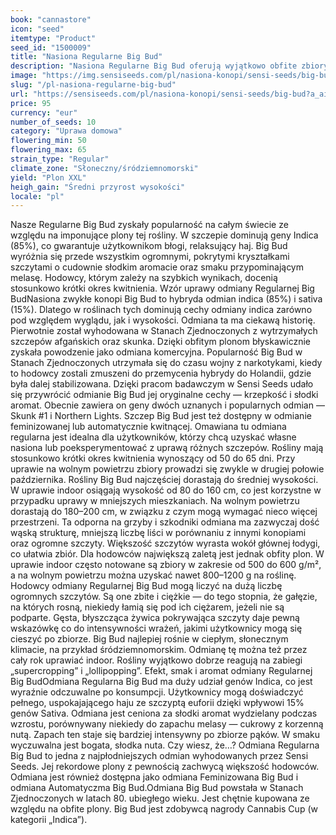 ```yaml
---
book: "cannastore"
icon: "seed"
itemtype: "Product"
seed_id: "1500009"
title: "Nasiona Regularne Big Bud"
description: "Nasiona Regularne Big Bud oferują wyjątkowo obfite zbiory. Dominacja genów Indica (85%) daje silny efekt odprężający. Słodki, korzenny aromat."
image: "https://img.sensiseeds.com/pl/nasiona-konopi/sensi-seeds/big-bud-image.png"
slug: "/pl-nasiona-regularne-big-bud"
url: "https://sensiseeds.com/pl/nasiona-konopi/sensi-seeds/big-bud?a_aid=cannastore"
price: 95
currency: "eur"
number_of_seeds: 10
category: "Uprawa domowa"
flowering_min: 50
flowering_max: 65
strain_type: "Regular"
climate_zone: "Słoneczny/śródziemnomorski"
yield: "Plon XXL"
heigh_gain: "Średni przyrost wysokości"
locale: "pl"
---
```

Nasze Regularne Big Bud zyskały popularność na całym świecie ze względu na imponujące plony tej rośliny. W szczepie dominują geny Indica (85%), co gwarantuje użytkownikom błogi, relaksujący haj. Big Bud wyróżnia się przede wszystkim ogromnymi, pokrytymi kryształkami szczytami o cudownie słodkim aromacie oraz smaku przypominającym melasę. Hodowcy, którym zależy na szybkich wynikach, docenią stosunkowo krótki okres kwitnienia. Wzór uprawy odmiany Regularnej Big BudNasiona zwykłe konopi Big Bud to hybryda odmian indica (85%) i sativa (15%). Dlatego w roślinach tych dominują cechy odmiany indica zarówno pod względem wyglądu, jak i wysokości. Odmiana ta ma ciekawą historię. Pierwotnie został wyhodowana w Stanach Zjednoczonych z wytrzymałych szczepów afgańskich oraz skunka. Dzięki obfitym plonom błyskawicznie zyskała powodzenie jako odmiana komercyjna. Popularność Big Bud w Stanach Zjednoczonych utrzymała się do czasu wojny z narkotykami, kiedy to hodowcy zostali zmuszeni do przemycenia hybrydy do Holandii, gdzie była dalej stabilizowana. Dzięki pracom badawczym w Sensi Seeds udało się przywrócić odmianie Big Bud jej oryginalne cechy — krzepkość i słodki aromat. Obecnie zawiera on geny dwóch uznanych i popularnych odmian — Skunk #1 i Northern Lights. Szczep Big Bud jest też dostępny w odmianie feminizowanej lub automatycznie kwitnącej. Omawiana tu odmiana regularna jest idealna dla użytkowników, którzy chcą uzyskać własne nasiona lub poeksperymentować z uprawą różnych szczepów. Rośliny mają stosunkowo krótki okres kwitnienia wynoszący od 50 do 65 dni. Przy uprawie na wolnym powietrzu zbiory prowadzi się zwykle w drugiej połowie października. Rośliny Big Bud najczęściej dorastają do średniej wysokości. W uprawie indoor osiągają wysokość od 80 do 160 cm, co jest korzystne w przypadku uprawy w mniejszych mieszkaniach. Na wolnym powietrzu dorastają do 180–200 cm, w związku z czym mogą wymagać nieco więcej przestrzeni. Ta odporna na grzyby i szkodniki odmiana ma zazwyczaj dość wąską strukturę, mniejszą liczbę liści w porównaniu z innymi konopiami oraz ogromne szczyty. Większość szczytów wyrasta wokół głównej łodygi, co ułatwia zbiór. Dla hodowców największą zaletą jest jednak obfity plon. W uprawie indoor często notowane są zbiory w zakresie od 500 do 600 g/m², a na wolnym powietrzu można uzyskać nawet 800–1200 g na roślinę. Hodowcy odmiany Regularnej Big Bud mogą liczyć na dużą liczbę ogromnych szczytów. Są one zbite i ciężkie — do tego stopnia, że gałęzie, na których rosną, niekiedy łamią się pod ich ciężarem, jeżeli nie są podparte. Gęsta, błyszcząca żywica pokrywająca szczyty daje pewną wskazówkę co do intensywności wrażeń, jakimi użytkownicy mogą się cieszyć po zbiorze. Big Bud najlepiej rośnie w ciepłym, słonecznym klimacie, na przykład śródziemnomorskim. Odmianę tę można też przez cały rok uprawiać indoor. Rośliny wyjątkowo dobrze reagują na zabiegi „supercropping” i „lollipopping”. Efekt, smak i aromat odmiany Regularnej Big BudOdmiana Regularna Big Bud ma duży udział genów Indica, co jest wyraźnie odczuwalne po konsumpcji. Użytkownicy mogą doświadczyć pełnego, uspokajającego haju ze szczyptą euforii dzięki wpływowi 15% genów Sativa. Odmiana jest ceniona za słodki aromat wydzielany podczas wzrostu, porównywany niekiedy do zapachu melasy — cukrowy z korzenną nutą. Zapach ten staje się bardziej intensywny po zbiorze pąków. W smaku wyczuwalna jest bogata, słodka nuta. Czy wiesz, że…? Odmiana Regularna Big Bud to jedna z najpłodniejszych odmian wyhodowanych przez Sensi Seeds. Jej rekordowe plony z pewnością zachwycą większość hodowców. Odmiana jest również dostępna jako odmiana Feminizowana Big Bud i odmiana Automatyczma Big Bud.Odmiana Big Bud powstała w Stanach Zjednoczonych w latach 80. ubiegłego wieku. Jest chętnie kupowana ze względu na obfite plony. Big Bud jest zdobywcą nagrody Cannabis Cup (w kategorii „Indica”).
